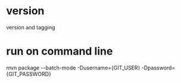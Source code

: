 # version
version and tagging

# run on command line
 mvn package --batch-mode -Dusername={GIT_USER} -Dpassword={GIT_PASSWORD}
